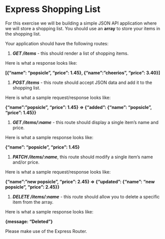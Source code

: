 # Express Shopping List

For this exercise we will be building a simple JSON API application where we will store a shopping list. You should use an **array** to store your items in the shopping list.

Your application should have the following routes:

1. ***GET /items*** - this should render a list of shopping items.

Here is what a response looks like:

**[{“name”: “popsicle”, “price”: 1.45}, {“name”:”cheerios”, “price”: 3.40}]**

1. ***POST /items*** - this route should accept JSON data and add it to the shopping list.

Here is what a sample request/response looks like:

**{“name”:”popsicle”, “price”: 1.45} => {“added”: {“name”: “popsicle”, “price”: 1.45}}**

1. ***GET /items/:name*** - this route should display a single item’s name and price.

Here is what a sample response looks like:

**{“name”: “popsicle”, “price”: 1.45}**

1. ***PATCH /items/:name***, this route should modify a single item’s name and/or price.

Here is what a sample request/response looks like:

**{“name”:”new popsicle”, “price”: 2.45} => {“updated”: {“name”: “new popsicle”, “price”: 2.45}}**

1. ***DELETE /items/:name*** - this route should allow you to delete a specific item from the array.

Here is what a sample response looks like:

**{message: “Deleted”}**

Please make use of the Express Router.